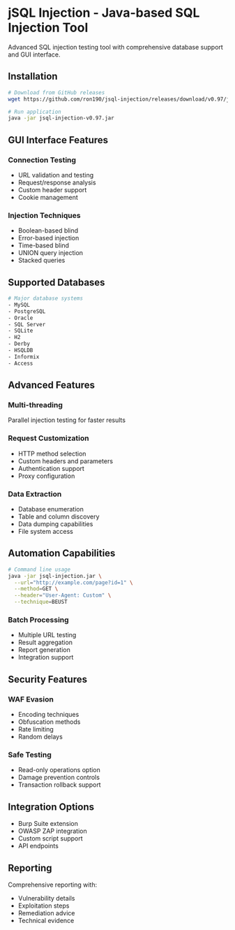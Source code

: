 # jSQL Injection - Java-based SQL Injection Tool

Advanced SQL injection testing tool with comprehensive database support and GUI interface.

## Installation

```bash
# Download from GitHub releases
wget https://github.com/ron190/jsql-injection/releases/download/v0.97/jsql-injection-v0.97.jar

# Run application
java -jar jsql-injection-v0.97.jar
```

## GUI Interface Features

### Connection Testing
- URL validation and testing
- Request/response analysis  
- Custom header support
- Cookie management

### Injection Techniques
- Boolean-based blind
- Error-based injection
- Time-based blind
- UNION query injection
- Stacked queries

## Supported Databases

```bash
# Major database systems
- MySQL
- PostgreSQL
- Oracle
- SQL Server
- SQLite
- H2
- Derby
- HSQLDB
- Informix
- Access
```

## Advanced Features

### Multi-threading
Parallel injection testing for faster results

### Request Customization
- HTTP method selection
- Custom headers and parameters
- Authentication support
- Proxy configuration

### Data Extraction
- Database enumeration
- Table and column discovery
- Data dumping capabilities
- File system access

## Automation Capabilities

```bash
# Command line usage
java -jar jsql-injection.jar \
  --url="http://example.com/page?id=1" \
  --method=GET \
  --header="User-Agent: Custom" \
  --technique=BEUST
```

### Batch Processing
- Multiple URL testing
- Result aggregation
- Report generation
- Integration support

## Security Features

### WAF Evasion
- Encoding techniques
- Obfuscation methods
- Rate limiting
- Random delays

### Safe Testing
- Read-only operations option
- Damage prevention controls
- Transaction rollback support

## Integration Options

- Burp Suite extension
- OWASP ZAP integration
- Custom script support
- API endpoints

## Reporting

Comprehensive reporting with:
- Vulnerability details
- Exploitation steps
- Remediation advice
- Technical evidence
